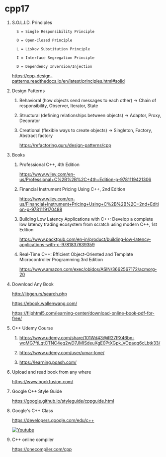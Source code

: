 # cpp17

1. S.O.L.I.D. Principles

         S = Single Responsibility Principle
         
         O = Open-Closed Principle
         
         L = Liskov Substitution Principle
         
         I = Interface Segregation Principle
         
         D = Dependency Inversion/Injection

    https://cpp-design-patterns.readthedocs.io/en/latest/principles.html#solid
      
3. Design Patterns

    1. Behavioral (how objects send messages to each other) ->  Chain of responsibility, Observer, Iterator, State

    2. Structural (defining relationships between objects) -> Adaptor, Proxy, Decorator

    3. Creational (flexible ways to create objects) ->  Singleton, Factory, Abstract factory
  
       https://refactoring.guru/design-patterns/cpp
       
4. Books
   
    1. Professional C++, 4th Edition
       
       https://www.wiley.com/en-us/Professional+C%2B%2B%2C+4th+Edition-p-9781119421306
  
    2. Financial Instrument Pricing Using C++, 2nd Edition
       
       https://www.wiley.com/en-us/Financial+Instrument+Pricing+Using+C%2B%2B%2C+2nd+Edition-p-9781119170488

    3. Building Low Latency Applications with C++: Develop a complete low latency trading ecosystem from scratch using modern C++, 1st Edition
  
       https://www.packtpub.com/en-in/product/building-low-latency-applications-with-c-9781837639359

    4. Real-Time C++: Efficient Object-Oriented and Template Microcontroller Programming 3rd Edition

       https://www.amazon.com/exec/obidos/ASIN/3662567172/acmorg-20

5. Download Any Book
      
      http://libgen.rs/search.php

      https://ebook.wallenwang.com/

      https://fliphtml5.com/learning-center/download-online-book-pdf-for-free/

7. C++ Udemy Course

   1. https://www.udemy.com/share/101Wd43@iR27PX46bn-wqMG7ftLqtCTNC4eq2wD7JMISdeuXgE0PtXGpk_VOpaqq6cLbtk33/

   2. https://www.udemy.com/user/umar-lone/
  
   3. https://learning.poash.com/

8. Upload and read book from any where
   
   https://www.bookfusion.com/

9. Google C++ Style Guide

   https://google.github.io/styleguide/cppguide.html

10. Google's C++ Class

    https://developers.google.com/edu/c++


    [![Youtube](https://www.transparentpng.com/download/youtube-logo/clipart-youtube-logo-photo-16.png)](https://www.youtube.com/@ShivMLinux)

12. C++ online compiler

    https://onecompiler.com/cpp

